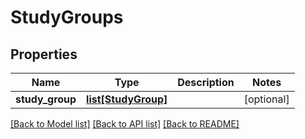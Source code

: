 # StudyGroups

## Properties
Name | Type | Description | Notes
------------ | ------------- | ------------- | -------------
**study_group** | [**list[StudyGroup]**](StudyGroup.md) |  | [optional] 

[[Back to Model list]](../README.md#documentation-for-models) [[Back to API list]](../README.md#documentation-for-api-endpoints) [[Back to README]](../README.md)


